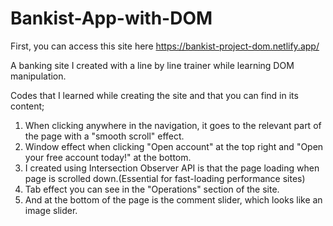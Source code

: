 # Bankist-App-with-DOM

First, you can access this site here https://bankist-project-dom.netlify.app/ 

A banking site I created with a line by line trainer while learning DOM manipulation.

Codes that I learned while creating the site and that you can find in its content;

1) When clicking anywhere in the navigation, it goes to the relevant part of the page with a "smooth scroll" effect.
2) Window effect when clicking "Open account" at the top right and "Open your free account today!" at the bottom.
3) I created using Intersection Observer API is that the page loading when page is scrolled down.(Essential for fast-loading performance sites)
4) Tab effect you can see in the "Operations" section of the site.
5) And at the bottom of the page is the comment slider, which looks like an image slider.
